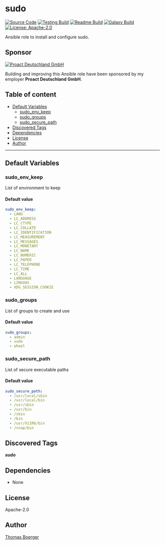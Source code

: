 # sudo

[![Source Code](https://img.shields.io/badge/github-source%20code-blue?logo=github&logoColor=white)](https://github.com/rolehippie/sudo) [![Testing Build](https://github.com/rolehippie/sudo/workflows/testing/badge.svg)](https://github.com/rolehippie/sudo/actions?query=workflow%3Atesting) [![Readme Build](https://github.com/rolehippie/sudo/workflows/readme/badge.svg)](https://github.com/rolehippie/sudo/actions?query=workflow%3Areadme) [![Galaxy Build](https://github.com/rolehippie/sudo/workflows/galaxy/badge.svg)](https://github.com/rolehippie/sudo/actions?query=workflow%3Agalaxy) [![License: Apache-2.0](https://img.shields.io/github/license/rolehippie/sudo)](https://github.com/rolehippie/sudo/blob/master/LICENSE)

Ansible role to install and configure sudo.

## Sponsor

[![Proact Deutschland GmbH](https://proact.eu/wp-content/uploads/2020/03/proact-logo.png)](https://proact.eu)

Building and improving this Ansible role have been sponsored by my employer **Proact Deutschland GmbH**.

## Table of content

- [Default Variables](#default-variables)
  - [sudo_env_keep](#sudo_env_keep)
  - [sudo_groups](#sudo_groups)
  - [sudo_secure_path](#sudo_secure_path)
- [Discovered Tags](#discovered-tags)
- [Dependencies](#dependencies)
- [License](#license)
- [Author](#author)

---

## Default Variables

### sudo_env_keep

List of environment to keep

#### Default value

```YAML
sudo_env_keep:
  - LANG
  - LC_ADDRESS
  - LC_CTYPE
  - LC_COLLATE
  - LC_IDENTIFICATION
  - LC_MEASUREMENT
  - LC_MESSAGES
  - LC_MONETARY
  - LC_NAME
  - LC_NUMERIC
  - LC_PAPER
  - LC_TELEPHONE
  - LC_TIME
  - LC_ALL
  - LANGUAGE
  - LINGUAS
  - XDG_SESSION_COOKIE
```

### sudo_groups

List of groups to create and use

#### Default value

```YAML
sudo_groups:
  - admin
  - sudo
  - wheel
```

### sudo_secure_path

List of secure executable paths

#### Default value

```YAML
sudo_secure_path:
  - /usr/local/sbin
  - /usr/local/bin
  - /usr/sbin
  - /usr/bin
  - /sbin
  - /bin
  - /usr/X11R6/bin
  - /snap/bin
```

## Discovered Tags

**_sudo_**


## Dependencies

- None

## License

Apache-2.0

## Author

[Thomas Boerger](https://github.com/tboerger)
